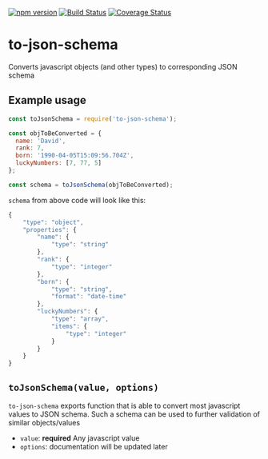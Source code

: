 [![npm version](https://badge.fury.io/js/to-json-schema.svg)](https://badge.fury.io/js/to-json-schema)
[![Build Status](https://travis-ci.org/ruzicka/to-json-schema.svg?branch=master)](https://travis-ci.org/ruzicka/to-json-schema)
[![Coverage Status](https://coveralls.io/repos/github/ruzicka/to-json-schema/badge.svg?branch=master)](https://coveralls.io/github/ruzicka/to-json-schema?branch=master)
# to-json-schema

Converts javascript objects (and other types) to corresponding JSON schema

## Example usage
```javascript
const toJsonSchema = require('to-json-schema');

const objToBeConverted = {
  name: 'David',
  rank: 7,
  born: '1990-04-05T15:09:56.704Z',
  luckyNumbers: [7, 77, 5]
};

const schema = toJsonSchema(objToBeConverted);
```

`schema` from above code will look like this:

```javascript
{
    "type": "object",
    "properties": {
        "name": {
            "type": "string"
        },
        "rank": {
            "type": "integer"
        },
        "born": {
            "type": "string",
            "format": "date-time"
        },
        "luckyNumbers": {
            "type": "array",
            "items": {
                "type": "integer"
            }
        }
    }
}
```

## `toJsonSchema(value, options)`

`to-json-schema` exports function that is able to convert most javascript values to JSON schema. Such a schema can be used to
further validation of similar objects/values

* `value`: **required** Any javascript value
* `options`: documentation will be updated later   
